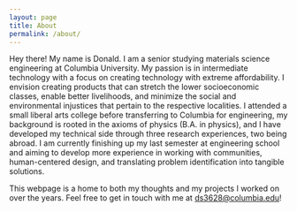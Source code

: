```yaml
---
layout: page
title: About
permalink: /about/
---
```


Hey there! My name is Donald. I am a senior studying materials science engineering at Columbia University. My passion is in intermediate technology with a focus on creating technology with extreme affordability. I envision creating products that can stretch the lower socioeconomic classes, enable better livelihoods, and minimize the social and environmental injustices that pertain to the respective localities. I attended a small liberal arts college before transferring to Columbia for engineering, my background is rooted in the axioms of physics (B.A. in physics), and I have developed my technical side through three research experiences, two being abroad. I am currently finishing up my last semester at engineering school and aiming to develop more experience in working with communities, human-centered design, and translating problem identification into tangible solutions.

This webpage is a home to both my thoughts and my projects I worked on over the years. Feel free to get in touch with me at ds3628@columbia.edu!